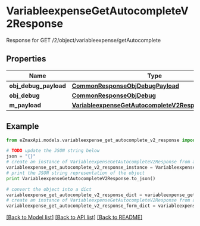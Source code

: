 # VariableexpenseGetAutocompleteV2Response

Response for GET /2/object/variableexpense/getAutocomplete

## Properties
Name | Type | Description | Notes
------------ | ------------- | ------------- | -------------
**obj_debug_payload** | [**CommonResponseObjDebugPayload**](CommonResponseObjDebugPayload.md) |  | 
**obj_debug** | [**CommonResponseObjDebug**](CommonResponseObjDebug.md) |  | [optional] 
**m_payload** | [**VariableexpenseGetAutocompleteV2ResponseMPayload**](VariableexpenseGetAutocompleteV2ResponseMPayload.md) |  | 

## Example

```python
from eZmaxApi.models.variableexpense_get_autocomplete_v2_response import VariableexpenseGetAutocompleteV2Response

# TODO update the JSON string below
json = "{}"
# create an instance of VariableexpenseGetAutocompleteV2Response from a JSON string
variableexpense_get_autocomplete_v2_response_instance = VariableexpenseGetAutocompleteV2Response.from_json(json)
# print the JSON string representation of the object
print VariableexpenseGetAutocompleteV2Response.to_json()

# convert the object into a dict
variableexpense_get_autocomplete_v2_response_dict = variableexpense_get_autocomplete_v2_response_instance.to_dict()
# create an instance of VariableexpenseGetAutocompleteV2Response from a dict
variableexpense_get_autocomplete_v2_response_form_dict = variableexpense_get_autocomplete_v2_response.from_dict(variableexpense_get_autocomplete_v2_response_dict)
```
[[Back to Model list]](../README.md#documentation-for-models) [[Back to API list]](../README.md#documentation-for-api-endpoints) [[Back to README]](../README.md)



